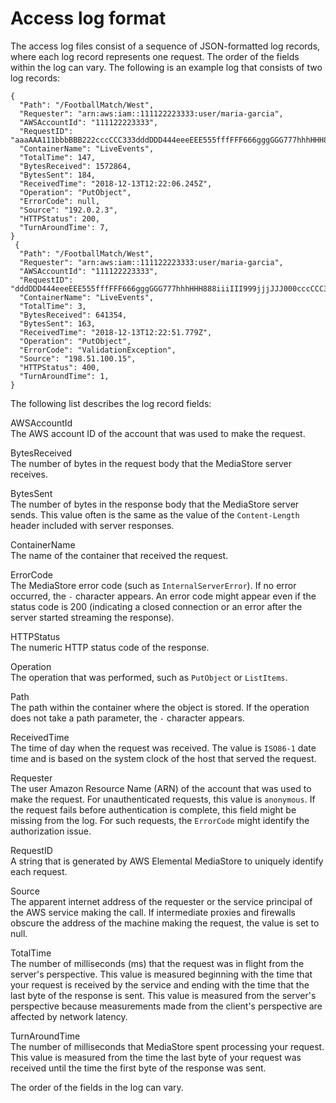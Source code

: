 # Access log format<a name="monitoring-cloudwatch-logs-format"></a>

The access log files consist of a sequence of JSON\-formatted log records, where each log record represents one request\. The order of the fields within the log can vary\. The following is an example log that consists of two log records:

```
{
  "Path": "/FootballMatch/West",
  "Requester": "arn:aws:iam::111122223333:user/maria-garcia",
  "AWSAccountId": "111122223333",
  "RequestID": "aaaAAA111bbbBBB222cccCCC333dddDDD444eeeEEE555fffFFF666gggGGG777hhhHHH888iiiIII999jjjJJJ",
  "ContainerName": "LiveEvents",
  "TotalTime": 147,
  "BytesReceived": 1572864,
  "BytesSent": 184,
  "ReceivedTime": "2018-12-13T12:22:06.245Z",
  "Operation": "PutObject",
  "ErrorCode": null,
  "Source": "192.0.2.3",
  "HTTPStatus": 200,
  "TurnAroundTime': 7,
}
 {
  "Path": "/FootballMatch/West",
  "Requester": "arn:aws:iam::111122223333:user/maria-garcia",
  "AWSAccountId": "111122223333",
  "RequestID": "dddDDD444eeeEEE555fffFFF666gggGGG777hhhHHH888iiiIII999jjjJJJ000cccCCC333bbbBBB222aaaAAA",
  "ContainerName": "LiveEvents",
  "TotalTime": 3,
  "BytesReceived": 641354,
  "BytesSent": 163,
  "ReceivedTime": "2018-12-13T12:22:51.779Z",
  "Operation": "PutObject",
  "ErrorCode": "ValidationException",
  "Source": "198.51.100.15",
  "HTTPStatus": 400,
  "TurnAroundTime": 1,
}
```

The following list describes the log record fields:

AWSAccountId  
The AWS account ID of the account that was used to make the request\.

BytesReceived  
The number of bytes in the request body that the MediaStore server receives\.

BytesSent  
The number of bytes in the response body that the MediaStore server sends\. This value often is the same as the value of the `Content-Length` header included with server responses\.

ContainerName  
The name of the container that received the request\.

ErrorCode  
The MediaStore error code \(such as `InternalServerError`\)\. If no error occurred, the `-` character appears\. An error code might appear even if the status code is 200 \(indicating a closed connection or an error after the server started streaming the response\)\.

HTTPStatus  
The numeric HTTP status code of the response\.

Operation  
The operation that was performed, such as `PutObject` or `ListItems`\.

Path  
The path within the container where the object is stored\. If the operation does not take a path parameter, the `-` character appears\. 

ReceivedTime  
The time of day when the request was received\. The value is `ISO86-1` date time and is based on the system clock of the host that served the request\.

Requester  
The user Amazon Resource Name \(ARN\) of the account that was used to make the request\. For unauthenticated requests, this value is `anonymous`\. If the request fails before authentication is complete, this field might be missing from the log\. For such requests, the `ErrorCode` might identify the authorization issue\.

RequestID  
A string that is generated by AWS Elemental MediaStore to uniquely identify each request\.

Source  
The apparent internet address of the requester or the service principal of the AWS service making the call\. If intermediate proxies and firewalls obscure the address of the machine making the request, the value is set to null\.

TotalTime  
The number of milliseconds \(ms\) that the request was in flight from the server's perspective\. This value is measured beginning with the time that your request is received by the service and ending with the time that the last byte of the response is sent\. This value is measured from the server's perspective because measurements made from the client's perspective are affected by network latency\.

TurnAroundTime  
The number of milliseconds that MediaStore spent processing your request\. This value is measured from the time the last byte of your request was received until the time the first byte of the response was sent\.

The order of the fields in the log can vary\.